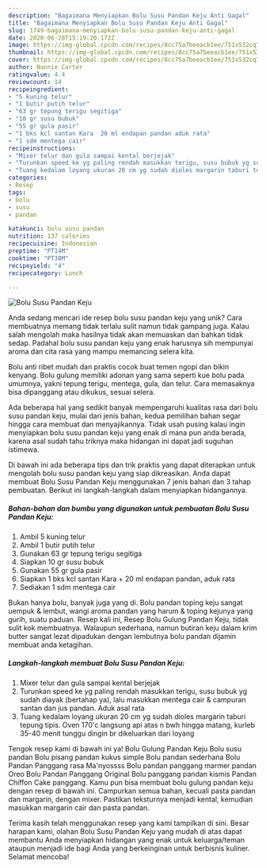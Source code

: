 ```yaml
---
description: "Bagaimana Menyiapkan Bolu Susu Pandan Keju Anti Gagal"
title: "Bagaimana Menyiapkan Bolu Susu Pandan Keju Anti Gagal"
slug: 1749-bagaimana-menyiapkan-bolu-susu-pandan-keju-anti-gagal
date: 2020-06-28T15:19:20.172Z
image: https://img-global.cpcdn.com/recipes/8cc75a7beeacb1ee/751x532cq70/bolu-susu-pandan-keju-foto-resep-utama.jpg
thumbnail: https://img-global.cpcdn.com/recipes/8cc75a7beeacb1ee/751x532cq70/bolu-susu-pandan-keju-foto-resep-utama.jpg
cover: https://img-global.cpcdn.com/recipes/8cc75a7beeacb1ee/751x532cq70/bolu-susu-pandan-keju-foto-resep-utama.jpg
author: Nannie Carter
ratingvalue: 4.4
reviewcount: 14
recipeingredient:
- "5 kuning telur"
- "1 butir putih telur"
- "63 gr tepung terigu segitiga"
- "10 gr susu bubuk"
- "55 gr gula pasir"
- "1 bks kcl santan Kara  20 ml endapan pandan aduk rata"
- "1 sdm mentega cair"
recipeinstructions:
- "Mixer telur dan gula sampai kental berjejak"
- "Turunkan speed ke yg paling rendah masukkan terigu, susu bubuk yg sudah diayak (bertahap ya), lalu masukkan mentega cair &amp; campuran santan dan jus pandan. Aduk asal rata"
- "Tuang kedalam loyang ukuran 20 cm yg sudah dioles margarin taburi tepung tipis. Oven 170&#39;c langsung api atas n bwh hingga matang, kurleb 35-40 menit tunggu dingin br dikeluarkan dari loyang"
categories:
- Resep
tags:
- bolu
- susu
- pandan

katakunci: bolu susu pandan 
nutrition: 137 calories
recipecuisine: Indonesian
preptime: "PT14M"
cooktime: "PT38M"
recipeyield: "4"
recipecategory: Lunch

---
```



![Bolu Susu Pandan Keju](https://img-global.cpcdn.com/recipes/8cc75a7beeacb1ee/751x532cq70/bolu-susu-pandan-keju-foto-resep-utama.jpg)

Anda sedang mencari ide resep bolu susu pandan keju yang unik? Cara membuatnya memang tidak terlalu sulit namun tidak gampang juga. Kalau salah mengolah maka hasilnya tidak akan memuaskan dan bahkan tidak sedap. Padahal bolu susu pandan keju yang enak harusnya sih mempunyai aroma dan cita rasa yang mampu memancing selera kita.

Bolu anti ribet mudah dan praktis cocok buat temen ngopi dan bikin kenyang. Bolu gulung memiliki adonan yang sama seperti kue bolu pada umumnya, yakni tepung terigu, mentega, gula, dan telur. Cara memasaknya bisa dipanggang atau dikukus, sesuai selera.

Ada beberapa hal yang sedikit banyak mempengaruhi kualitas rasa dari bolu susu pandan keju, mulai dari jenis bahan, kedua pemilihan bahan segar hingga cara membuat dan menyajikannya. Tidak usah pusing kalau ingin menyiapkan bolu susu pandan keju yang enak di mana pun anda berada, karena asal sudah tahu triknya maka hidangan ini dapat jadi suguhan istimewa.


Di bawah ini ada beberapa tips dan trik praktis yang dapat diterapkan untuk mengolah bolu susu pandan keju yang siap dikreasikan. Anda dapat membuat Bolu Susu Pandan Keju menggunakan 7 jenis bahan dan 3 tahap pembuatan. Berikut ini langkah-langkah dalam menyiapkan hidangannya.

<!--inarticleads1-->

##### Bahan-bahan dan bumbu yang digunakan untuk pembuatan Bolu Susu Pandan Keju:

1. Ambil 5 kuning telur
1. Ambil 1 butir putih telur
1. Gunakan 63 gr tepung terigu segitiga
1. Siapkan 10 gr susu bubuk
1. Gunakan 55 gr gula pasir
1. Siapkan 1 bks kcl santan Kara + 20 ml endapan pandan, aduk rata
1. Sediakan 1 sdm mentega cair


Bukan hanya bolu, banyak juga yang di. Bolu pandan toping keju sangat uempuk &amp; lembut, wangi aroma pandan yang harum &amp; toping kejunya yang gurih, suatu paduan. Resep kali ini, Resep Bolu Gulung Pandan Keju, tidak sulit kok membuatnya. Walaupun sederhana, namun butiran keju dalam krim butter sangat lezat dipadukan dengan lembutnya bolu pandan dijamin membuat anda ketagihan. 

<!--inarticleads2-->

##### Langkah-langkah membuat Bolu Susu Pandan Keju:

1. Mixer telur dan gula sampai kental berjejak
1. Turunkan speed ke yg paling rendah masukkan terigu, susu bubuk yg sudah diayak (bertahap ya), lalu masukkan mentega cair &amp; campuran santan dan jus pandan. Aduk asal rata
1. Tuang kedalam loyang ukuran 20 cm yg sudah dioles margarin taburi tepung tipis. Oven 170&#39;c langsung api atas n bwh hingga matang, kurleb 35-40 menit tunggu dingin br dikeluarkan dari loyang


Tengok resep kami di bawah ini ya! Bolu Gulung Pandan Keju Bolu susu pandan Bolu pisang pandan kukus simple Bolu pandan sederhana Bolu Pandan Panggang rasa Ma&#39;nyossss Bolu pandan panggang marmer pandan Oreo Bolu Pandan Panggang Original Bolu panggang pandan kismis Pandan Chiffon Cake panggang. Kamu pun bisa membuat bolu gulung pandan keju dengan resep di bawah ini. Campurkan semua bahan, kecuali pasta pandan dan margarin, dengan mixer. Pastikan teksturnya menjadi kental, kemudian masukkan margarin cair dan pasta pandan. 

Terima kasih telah menggunakan resep yang kami tampilkan di sini. Besar harapan kami, olahan Bolu Susu Pandan Keju yang mudah di atas dapat membantu Anda menyiapkan hidangan yang enak untuk keluarga/teman ataupun menjadi ide bagi Anda yang berkeinginan untuk berbisnis kuliner. Selamat mencoba!

